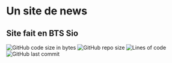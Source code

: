 # Un site de news 

## Site fait en BTS Sio
![GitHub code size in bytes](https://img.shields.io/github/languages/code-size/Sigmanificient/js_news)
![GitHub repo size](https://img.shields.io/github/repo-size/Sigmanificient/js_news)
![Lines of code](https://img.shields.io/tokei/lines/github/Sigmanificient/js_news)
![GitHub last commit](https://img.shields.io/github/last-commit/Sigmanificient/js_news)
